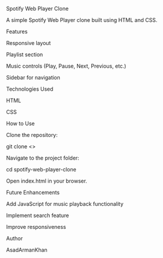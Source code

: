 Spotify Web Player Clone

A simple Spotify Web Player clone built using HTML and CSS.

Features

Responsive layout

Playlist section

Music controls (Play, Pause, Next, Previous, etc.)

Sidebar for navigation

Technologies Used

HTML

CSS

How to Use

Clone the repository:

git clone <>

Navigate to the project folder:

cd spotify-web-player-clone

Open index.html in your browser.



Future Enhancements

Add JavaScript for music playback functionality

Implement search feature

Improve responsiveness

Author

AsadArmanKhan 

